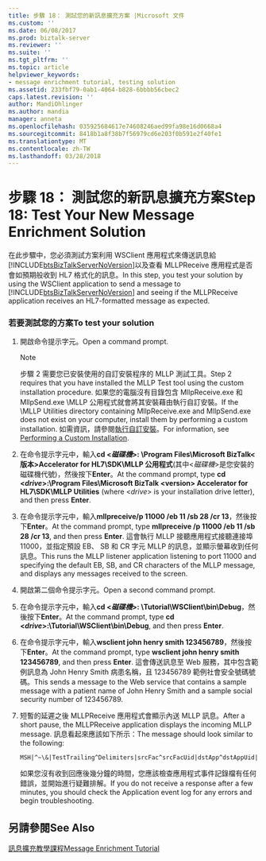 ```yaml
---
title: 步驟 18： 測試您的新訊息擴充方案 |Microsoft 文件
ms.custom: ''
ms.date: 06/08/2017
ms.prod: biztalk-server
ms.reviewer: ''
ms.suite: ''
ms.tgt_pltfrm: ''
ms.topic: article
helpviewer_keywords:
- message enrichment tutorial, testing solution
ms.assetid: 233fbf79-0ab1-4064-b828-6bbbb56cbec2
caps.latest.revision: ''
author: MandiOhlinger
ms.author: mandia
manager: anneta
ms.openlocfilehash: 035925684617e74608246aed99fa98e16d0668a4
ms.sourcegitcommit: 8418b1a8f38b7f56979cd6e203f0b591e2f40fe1
ms.translationtype: MT
ms.contentlocale: zh-TW
ms.lasthandoff: 03/28/2018
---
```

# <a name="step-18-test-your-new-message-enrichment-solution"></a><span data-ttu-id="dcef1-102">步驟 18： 測試您的新訊息擴充方案</span><span class="sxs-lookup"><span data-stu-id="dcef1-102">Step 18: Test Your New Message Enrichment Solution</span></span>
<span data-ttu-id="dcef1-103">在此步驟中，您必須測試方案利用 WSClient 應用程式來傳送訊息給[!INCLUDE[btsBizTalkServerNoVersion](../../includes/btsbiztalkservernoversion-md.md)]以及查看 MLLPReceive 應用程式是否會如預期般收到 HL7 格式化的訊息。</span><span class="sxs-lookup"><span data-stu-id="dcef1-103">In this step, you test your solution by using the WSClient application to send a message to [!INCLUDE[btsBizTalkServerNoVersion](../../includes/btsbiztalkservernoversion-md.md)] and seeing if the MLLPReceive application receives an HL7-formatted message as expected.</span></span>  
  
### <a name="to-test-your-solution"></a><span data-ttu-id="dcef1-104">若要測試您的方案</span><span class="sxs-lookup"><span data-stu-id="dcef1-104">To test your solution</span></span>  
  
1.  <span data-ttu-id="dcef1-105">開啟命令提示字元。</span><span class="sxs-lookup"><span data-stu-id="dcef1-105">Open a command prompt.</span></span>  
  
    > [!NOTE]
    >  <span data-ttu-id="dcef1-106">步驟 2 需要您已安裝使用的自訂安裝程序的 MLLP 測試工具。</span><span class="sxs-lookup"><span data-stu-id="dcef1-106">Step 2 requires that you have installed the MLLP Test tool using the custom installation procedure.</span></span> <span data-ttu-id="dcef1-107">如果您的電腦沒有目錄包含 MllpReceive.exe 和 MllpSend.exe \MLLP 公用程式就會將其安裝藉由執行自訂安裝。</span><span class="sxs-lookup"><span data-stu-id="dcef1-107">If the \MLLP Utilities directory containing MllpReceive.exe and MllpSend.exe does not exist on your computer, install them by performing a custom installation.</span></span> <span data-ttu-id="dcef1-108">如需資訊，請參閱[執行自訂安裝](http://msdn.microsoft.com/library/e55c86e1-af63-49ba-8510-d177e1b96692)。</span><span class="sxs-lookup"><span data-stu-id="dcef1-108">For information, see [Performing a Custom Installation](http://msdn.microsoft.com/library/e55c86e1-af63-49ba-8510-d177e1b96692).</span></span>  
  
2.  <span data-ttu-id="dcef1-109">在命令提示字元中，輸入**cd \<*磁碟機*\>: \Program Files\Microsoft BizTalk\<版本\>Accelerator for HL7\SDK\MLLP 公用程式**(其中\<*磁碟機*\>是您安裝的磁碟機代號)，然後按下**Enter**。</span><span class="sxs-lookup"><span data-stu-id="dcef1-109">At the command prompt, type **cd \<*drive*\>:\Program Files\Microsoft BizTalk \<version\> Accelerator for HL7\SDK\MLLP Utilities** (where \<*drive*\> is your installation drive letter), and then press **Enter**.</span></span>  
  
3.  <span data-ttu-id="dcef1-110">在命令提示字元中，輸入**mllpreceive/p 11000 /eb 11 /sb 28 /cr 13**，然後按下**Enter**。</span><span class="sxs-lookup"><span data-stu-id="dcef1-110">At the command prompt, type **mllpreceive /p 11000 /eb 11 /sb 28 /cr 13**, and then press **Enter**.</span></span> <span data-ttu-id="dcef1-111">這會執行 MLLP 接聽應用程式接聽連接埠 11000，並指定預設 EB、 SB 和 CR 字元 MLLP 的訊息，並顯示螢幕收到任何訊息。</span><span class="sxs-lookup"><span data-stu-id="dcef1-111">This runs the MLLP listener application listening to port 11000 and specifying the default EB, SB, and CR characters of the MLLP message, and displays any messages received to the screen.</span></span>  
  
4.  <span data-ttu-id="dcef1-112">開啟第二個命令提示字元。</span><span class="sxs-lookup"><span data-stu-id="dcef1-112">Open a second command prompt.</span></span>  
  
5.  <span data-ttu-id="dcef1-113">在命令提示字元中，輸入**cd \<*磁碟機*\>: \Tutorial\WSClient\bin\Debug**，然後按下**Enter**。</span><span class="sxs-lookup"><span data-stu-id="dcef1-113">At the command prompt, type **cd \<*drive*\>:\Tutorial\WSClient\bin\Debug**, and then press **Enter**.</span></span>  
  
6.  <span data-ttu-id="dcef1-114">在命令提示字元中，輸入**wsclient john henry smith 123456789**，然後按下**Enter**。</span><span class="sxs-lookup"><span data-stu-id="dcef1-114">At the command prompt, type **wsclient john henry smith 123456789**, and then press **Enter**.</span></span> <span data-ttu-id="dcef1-115">這會傳送訊息至 Web 服務，其中包含範例訊息為 John Henry Smith 病患名稱，且 123456789 範例社會安全號碼號碼。</span><span class="sxs-lookup"><span data-stu-id="dcef1-115">This sends a message to the Web service that contains a sample message with a patient name of John Henry Smith and a sample social security number of 123456789.</span></span>  
  
7.  <span data-ttu-id="dcef1-116">短暫的延遲之後 MLLPReceive 應用程式會顯示內送 MLLP 訊息。</span><span class="sxs-lookup"><span data-stu-id="dcef1-116">After a short pause, the MLLPReceive application displays the incoming MLLP message.</span></span> <span data-ttu-id="dcef1-117">訊息看起來應該如下所示：</span><span class="sxs-lookup"><span data-stu-id="dcef1-117">The message should look similar to the following:</span></span>  
  
    ```  
    MSH|^~\&|TestTrailing^Delimiters|srcFac^srcFacUid|dstApp^dstAppUid|dstFac^dstFacUid|200307092343|sec|ADT^A04|msgid2134|P|2.2PID|||123456789||smith^john  
    ```  
  
     <span data-ttu-id="dcef1-118">如果您沒有收到回應後幾分鐘的時間，您應該檢查應用程式事件記錄檔有任何錯誤，並開始進行疑難排解。</span><span class="sxs-lookup"><span data-stu-id="dcef1-118">If you do not receive a response after a few minutes, you should check the Application event log for any errors and begin troubleshooting.</span></span>  
  
## <a name="see-also"></a><span data-ttu-id="dcef1-119">另請參閱</span><span class="sxs-lookup"><span data-stu-id="dcef1-119">See Also</span></span>  
 [<span data-ttu-id="dcef1-120">訊息擴充教學課程</span><span class="sxs-lookup"><span data-stu-id="dcef1-120">Message Enrichment Tutorial</span></span>](../../adapters-and-accelerators/accelerator-hl7/message-enrichment-tutorial.md)